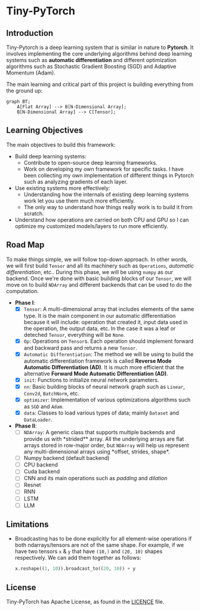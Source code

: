 # Tiny-PyTorch

## Introduction

Tiny-Pytorch is a deep learning system that is similar in nature to **Pytorch**. It involves implementing the core underlying algorithms behind deep learning systems such as **automatic differentiation** and different optimization algorithms such as Stochastic Gradient Boosting (SGD) and Adaptive Momentum (Adam).

The main learning and critical part of this project is building everything from the ground up:

```mermaid
graph BT;
    A[Flat Array] --> B[N-Dimensional Array];
    B[N-Dimensional Array] --> C[Tensor];
```

## Learning Objectives

The main objectives to build this framework:

- Build deep learning systems:
  - Contribute to open-source deep learning frameworks.
  - Work on developing my own framework for specific tasks. I have been collecting my own implementation of different things in Pytorch such as analyzing gradients of each layer.
- Use existing systems more effectively:
  - Understanding how the internals of existing deep learning systems work let you use them much more efficiently.
  - The only way to understand how things really work is to build it from scratch.
- Understand how operations are carried on both CPU and GPU so I can optimize my customized models/layers to run more efficiently.

## Road Map

To make things simple, we will follow top-down approach. In other words, we
will first build `Tensor` and all its machinery such as `Operations`,
_automatic differentiation_, etc.. During this phase, we will be using `numpy`
as our backend. Once we're done with basic building blocks of our `Tensor`, we
will move on to build `NDArray` and different backends that can be used to do
the computation.

- **Phase I**:
  - [x] `Tensor`: A multi-dimensional array that includes elements of the same
        type. It is the main component in our automatic differentiation because it
        will include: operation that created it, input data used in the operation,
        the output data, etc. In the case it was a leaf or deteched `Tensor`,
        everything will be `None`.
  - [x] `Op`: Operations on `Tensor`s. Each operation should implement forward
        and backward pass and returns a new `Tensor`.
  - [x] `Automatic Differentiation`: The method we will be using to build the
        automatic differentiation framework is called **Reverse Mode Automatic
        Differentiation (AD)**. It is much more efficient that the alternative
        **Forward Mode Automatic Differentiation (AD)**.
  - [x] `init`: Functions to initialize neural network parameters.
  - [x] `nn`: Basic building blocks of neural network graph such as `Linear`,
        `Conv2d`, `BatchNorm`, etc.
  - [x] `optimizer`: Implementation of various optimizations algorithms such as
        `SGD` and `Adam`.
  - [x] `data`: Classes to load various types of data; mainly `Dataset` and
        `DataLoader`.
- **Phase II**:
  - [ ] `NDArray`: A generic class that supports multiple backends and
        provide us with *strided\*\* array. All the underlying arrays are flat
        arrays stored in row-major order, but `NDArray` will help us represent
        any multi-dimensional arrays using *offset, strides, shape\*.
  - [ ] Numpy backend (default backend)
  - [ ] CPU backend
  - [ ] Cuda backend
  - [ ] CNN and its main operations such as _padding_ and _dilation_
  - [ ] Resnet
  - [ ] RNN
  - [ ] LSTM
  - [ ] LLM

## Limitations

- Broadcasting has to be done explicitly for all element-wise operations if
  both ndarrays/tensors are not of the same shape. For example, if we have two
  tensors `x` & `y` that have `(10,)` and `(20, 10)` shapes respectively. We
  can add them together as follows:
  ```python
  x.reshape((1, 10)).broadcast_to((20, 10)) + y
  ```

## License

Tiny-PyTorch has Apache License, as found in the [LICENCE](LICENSE) file.
